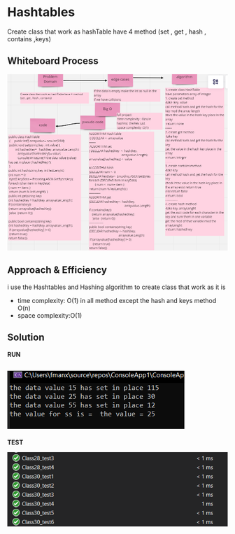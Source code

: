 # Hashtables
Create class that work as hashTable have 4 method
(set , get , hash , contains ,keys)
## Whiteboard Process
![img](../image/Class30/WB30.PNG)
## Approach & Efficiency
i use the Hashtables and Hashing algorithm to create class that work as it is

- time complexity: O(1) in all method except the hash and keys method O(n)
- space complexity:O(1)

## Solution
**RUN**


![img](../image/Class30/Run.PNG)
----
**TEST**


![img](../image/Class30/test_30.PNG)